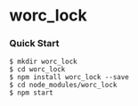 # worc_lock

### Quick Start

```
$ mkdir worc_lock
$ cd worc_lock
$ npm install worc_lock --save
$ cd node_modules/worc_lock
$ npm start
```
